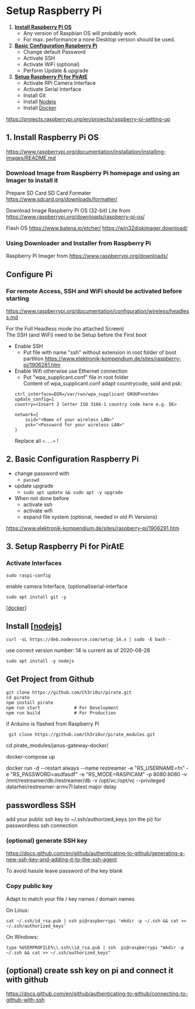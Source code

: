 # Setup Raspberry Pi

1. **[Install Raspberry Pi OS](#1.-Install-Raspberry-Pi-OS)**
   - Any version of Raspbian OS will probably work.
   - For max. performance a none Desktop version should be used.
2. **[Basic Configuration Raspberry Pi](#2.-Basic-Configuration-Raspberry-Pi)**
   - Change default Password
   - Activate SSH
   - Activate WiFi (optional)
   - Perform Update & upgrade
3. **[Setup Raspberry Pi for PirAtE](#3.-Setup-Raspberry-Pi-for-PirAtE)**
   - Activate RPi Camera Interface
   - Activate Serial Interface
   - Install Git
   - Install [Nodejs]
   - Install [Docker]


https://projects.raspberrypi.org/en/projects/raspberry-pi-setting-up

## 1. Install Raspberry Pi OS

https://www.raspberrypi.org/documentation/installation/installing-images/README.md

### Download Image from Raspberry Pi homepage and using an Imager to install it

 Prepare SD Card
SD Card Formater
https://www.sdcard.org/downloads/formatter/

Download Image
Raspberry Pi OS (32-bit) Lite
from https://www.raspberrypi.org/downloads/raspberry-pi-os/

Flash OS
https://www.balena.io/etcher/ 
https://win32diskimager.download/

### Using Downloader and Installer from Raspberry Pi

Raspberry Pi Imager
from https://www.raspberrypi.org/downloads/

## Configure Pi

### For remote Access, SSH and WiFi should be activated before starting
https://www.raspberrypi.org/documentation/configuration/wireless/headless.md 

For the Full Headless mode (no attached Screen)\
The SSH (and WiFi) need to be Setup before the First boot
- Enable SSH 
  - Put file with name "ssh" without extension in root folder of boot partition
   https://www.elektronik-kompendium.de/sites/raspberry-pi/1906281.htm
- Enable Wifi otherwise use Ethernet connection
  - Put "wpa_supplicant.conf" file in root folder\
   Content of wpa_supplicant.conf
   adapt countrycode, ssid and psk:
   ```
   ctrl_interface=DIR=/var/run/wpa_supplicant GROUP=netdev
   update_config=1
   country=<Insert 2 letter ISO 3166-1 country code here e.g. DE> 

   network={
       ssid="<Name of your wireless LAN>"
       psk="<Password for your wireless LAN>"
   }
   ```
   Replace all ```<...>``` !



## 2. Basic Configuration Raspberry Pi
- change password with 
  - ```passwd```
- update upgrade
  - ```sudo apt update && sudo apt -y upgrade```
- When not done before
  - activate ssh
  - activate wifi
  - expand file system (optional, needed in old Pi Versions)

https://www.elektronik-kompendium.de/sites/raspberry-pi/1906291.htm


## 3. Setup Raspberry Pi for PirAtE
### Activate Interfaces

```
sudo raspi-config
```
enable camera Interface, (optional)serial-interface

```
sudo apt install git -y
```
[[docker]]



## Install [[nodejs]]

```
curl -sL https://deb.nodesource.com/setup_14.x | sudo -E bash -
```

use correct version number: 14 is current as of 2020-08-28

```
sudo apt install -y nodejs
```



## Get Project from Github
```
git clone https://github.com/Ch3ri0ur/pirate.git
cd pirate
npm install pirate
npm run start             # For Development
npm run build             # For Production
```

if Arduino is flashed from Raspberry Pi
```
 git clone https://github.com/Ch3ri0ur/pirate_modules.git
```
 cd pirate_modules/janus-gateway-docker/

 docker-compose up


docker run -d --restart always --name restreamer -e "RS_USERNAME=fn" -e "RS_PASSWORD=asdfasdf" -e "RS_MODE=RASPICAM" -p 8080:8080 -v /mnt/restreamer/db:/restreamer/db -v /opt/vc:/opt/vc --privileged datarhei/restreamer-armv7l:latest
major delay







## passwordless SSH
add your public ssh key to ~/.ssh/authorized_keys (on the pi) for passwordless ssh connection

### (optional) generate SSH key
https://docs.github.com/en/github/authenticating-to-github/generating-a-new-ssh-key-and-adding-it-to-the-ssh-agent

To avoid hassle leave password of the key blank

### Copy public key
Adapt to match your file / key names / domain names

On Linux:
```
cat ~/.ssh/id_rsa.pub | ssh pi@raspberrypi 'mkdir -p ~/.ssh && cat >> ~/.ssh/authorized_keys'
```

On Windows:
```
type %USERPROFILE%\\.ssh\\id_rsa.pub | ssh  pi@raspberrypi "mkdir -p ~/.ssh && cat >> ~/.ssh/authorized_keys"
```

## (optional) create ssh key on pi and connect it with github

https://docs.github.com/en/github/authenticating-to-github/connecting-to-github-with-ssh



[//begin]: # "Autogenerated link references for markdown compatibility"
[docker]: docker "Docker"
[nodejs]: nodejs "Nodejs"
[//end]: # "Autogenerated link references"